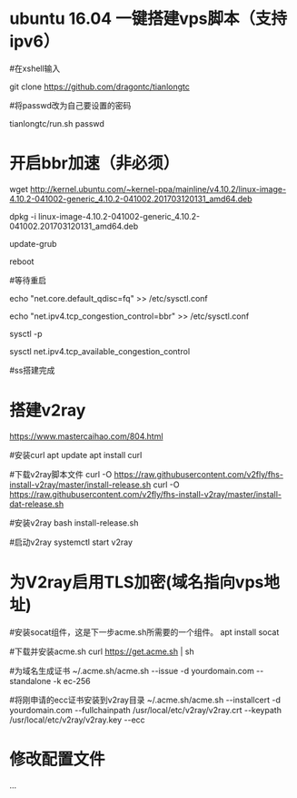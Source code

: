 # ubuntu 16.04 一键搭建vps脚本（支持ipv6）

#在xshell输入

git clone https://github.com/dragontc/tianlongtc 

#将passwd改为自己要设置的密码

tianlongtc/run.sh passwd



# 开启bbr加速（非必须）

wget http://kernel.ubuntu.com/~kernel-ppa/mainline/v4.10.2/linux-image-4.10.2-041002-generic_4.10.2-041002.201703120131_amd64.deb

dpkg -i linux-image-4.10.2-041002-generic_4.10.2-041002.201703120131_amd64.deb

update-grub

reboot

#等待重启

echo "net.core.default_qdisc=fq" >> /etc/sysctl.conf

echo "net.ipv4.tcp_congestion_control=bbr" >> /etc/sysctl.conf

sysctl -p

sysctl net.ipv4.tcp_available_congestion_control

#ss搭建完成

# 搭建v2ray
https://www.mastercaihao.com/804.html

#安装curl
apt update
apt install curl

#下载v2ray脚本文件
curl -O https://raw.githubusercontent.com/v2fly/fhs-install-v2ray/master/install-release.sh
curl -O https://raw.githubusercontent.com/v2fly/fhs-install-v2ray/master/install-dat-release.sh

#安装v2ray
bash install-release.sh

#启动v2ray
systemctl start v2ray

# 为V2ray启用TLS加密(域名指向vps地址)

#安装socat组件，这是下一步acme.sh所需要的一个组件。
apt install socat

#下载并安装acme.sh
curl  https://get.acme.sh | sh

#为域名生成证书
~/.acme.sh/acme.sh --issue -d yourdomain.com --standalone -k ec-256

#将刚申请的ecc证书安装到v2ray目录
~/.acme.sh/acme.sh --installcert -d yourdomain.com --fullchainpath /usr/local/etc/v2ray/v2ray.crt --keypath /usr/local/etc/v2ray/v2ray.key --ecc

# 修改配置文件
...
